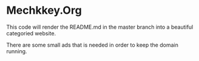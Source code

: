 # Mechkkey.Org

This code will render the README.md in the master branch into a beautiful categoried website.

There are some small ads that is needed in order to keep the domain running.